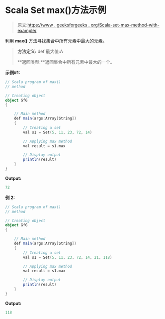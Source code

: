 # Scala Set max()方法示例

> 原文:[https://www . geeksforgeeks . org/Scala-set-max-method-with-example/](https://www.geeksforgeeks.org/scala-set-max-method-with-example/)

利用 **max()** 方法寻找集合中所有元素中最大的元素。

> **方法定义:** def 最大值:A
> 
> **返回类型:**返回集合中所有元素中最大的一个。

**示例#1:**

```scala
// Scala program of max() 
// method 

// Creating object 
object GfG 
{ 

    // Main method 
    def main(args:Array[String]) 
    { 
        // Creating a set 
        val s1 = Set(5, 11, 23, 72, 14) 

        // Applying max method 
        val result = s1.max

        // Display output
        println(result)
    } 
} 
```

**Output:**

```scala
72

```

**例 2:**

```scala
// Scala program of max() 
// method 

// Creating object 
object GfG 
{ 

    // Main method 
    def main(args:Array[String]) 
    { 
        // Creating a set 
        val s1 = Set(5, 11, 23, 72, 14, 21, 118) 

        // Applying max method 
        val result = s1.max

        // Display output
        println(result)
    } 
} 
```

**Output:**

```scala
118

```